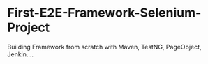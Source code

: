 # First-E2E-Framework-Selenium-Project
Building Framework from scratch with Maven, TestNG, PageObject, Jenkin....
